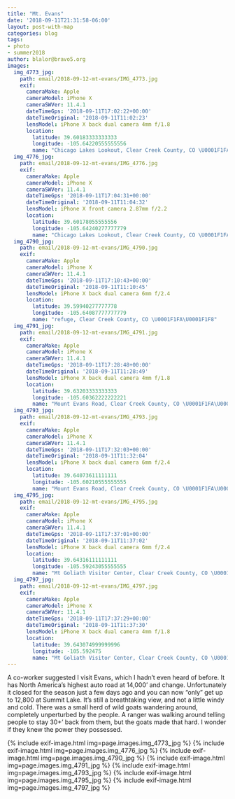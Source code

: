 ```yaml
---
title: "Mt. Evans"
date: '2018-09-11T21:31:58-06:00'
layout: post-with-map
categories: blog
tags:
- photo
- summer2018
author: blalor@bravo5.org
images:
  img_4773_jpg:
    path: email/2018-09-12-mt-evans/IMG_4773.jpg
    exif:
      cameraMake: Apple
      cameraModel: iPhone X
      cameraSWVer: 11.4.1
      dateTimeGps: '2018-09-11T17:02:22+00:00'
      dateTimeOriginal: '2018-09-11T11:02:23'
      lensModel: iPhone X back dual camera 4mm f/1.8
      location:
        latitude: 39.60183333333333
        longitude: -105.64220555555556
        name: "Chicago Lakes Lookout, Clear Creek County, CO \U0001F1FA\U0001F1F8"
  img_4776_jpg:
    path: email/2018-09-12-mt-evans/IMG_4776.jpg
    exif:
      cameraMake: Apple
      cameraModel: iPhone X
      cameraSWVer: 11.4.1
      dateTimeGps: '2018-09-11T17:04:31+00:00'
      dateTimeOriginal: '2018-09-11T11:04:32'
      lensModel: iPhone X front camera 2.87mm f/2.2
      location:
        latitude: 39.60178055555556
        longitude: -105.64240277777779
        name: "Chicago Lakes Lookout, Clear Creek County, CO \U0001F1FA\U0001F1F8"
  img_4790_jpg:
    path: email/2018-09-12-mt-evans/IMG_4790.jpg
    exif:
      cameraMake: Apple
      cameraModel: iPhone X
      cameraSWVer: 11.4.1
      dateTimeGps: '2018-09-11T17:10:43+00:00'
      dateTimeOriginal: '2018-09-11T11:10:45'
      lensModel: iPhone X back dual camera 6mm f/2.4
      location:
        latitude: 39.59940277777778
        longitude: -105.64087777777779
        name: "refuge, Clear Creek County, CO \U0001F1FA\U0001F1F8"
  img_4791_jpg:
    path: email/2018-09-12-mt-evans/IMG_4791.jpg
    exif:
      cameraMake: Apple
      cameraModel: iPhone X
      cameraSWVer: 11.4.1
      dateTimeGps: '2018-09-11T17:28:48+00:00'
      dateTimeOriginal: '2018-09-11T11:28:49'
      lensModel: iPhone X back dual camera 4mm f/1.8
      location:
        latitude: 39.63203333333333
        longitude: -105.60362222222221
        name: "Mount Evans Road, Clear Creek County, CO \U0001F1FA\U0001F1F8"
  img_4793_jpg:
    path: email/2018-09-12-mt-evans/IMG_4793.jpg
    exif:
      cameraMake: Apple
      cameraModel: iPhone X
      cameraSWVer: 11.4.1
      dateTimeGps: '2018-09-11T17:32:03+00:00'
      dateTimeOriginal: '2018-09-11T11:32:04'
      lensModel: iPhone X back dual camera 6mm f/2.4
      location:
        latitude: 39.64073611111111
        longitude: -105.60210555555555
        name: "Mount Evans Road, Clear Creek County, CO \U0001F1FA\U0001F1F8"
  img_4795_jpg:
    path: email/2018-09-12-mt-evans/IMG_4795.jpg
    exif:
      cameraMake: Apple
      cameraModel: iPhone X
      cameraSWVer: 11.4.1
      dateTimeGps: '2018-09-11T17:37:01+00:00'
      dateTimeOriginal: '2018-09-11T11:37:02'
      lensModel: iPhone X back dual camera 6mm f/2.4
      location:
        latitude: 39.64316111111111
        longitude: -105.59243055555555
        name: "Mt Goliath Visitor Center, Clear Creek County, CO \U0001F1FA\U0001F1F8"
  img_4797_jpg:
    path: email/2018-09-12-mt-evans/IMG_4797.jpg
    exif:
      cameraMake: Apple
      cameraModel: iPhone X
      cameraSWVer: 11.4.1
      dateTimeGps: '2018-09-11T17:37:29+00:00'
      dateTimeOriginal: '2018-09-11T11:37:30'
      lensModel: iPhone X back dual camera 4mm f/1.8
      location:
        latitude: 39.643074999999996
        longitude: -105.592475
        name: "Mt Goliath Visitor Center, Clear Creek County, CO \U0001F1FA\U0001F1F8"
---
```


A co-worker suggested I visit Evans, which I hadn’t even heard of before. It has North America’s highest auto road at 14,000’ and change. Unfortunately it closed for the season just a few days ago and you can now “only” get up to 12,800 at Summit Lake. It’s still a breathtaking view, and not a little windy and cold. There was a small herd of wild goats wandering around, completely unperturbed by the people. A ranger was walking around telling people to stay 30+’ back from them, but the goats made that hard. I wonder if they knew the power they possessed. 

{% include exif-image.html img=page.images.img_4773_jpg %}
{% include exif-image.html img=page.images.img_4776_jpg %}
{% include exif-image.html img=page.images.img_4790_jpg %}
{% include exif-image.html img=page.images.img_4791_jpg %}
{% include exif-image.html img=page.images.img_4793_jpg %}
{% include exif-image.html img=page.images.img_4795_jpg %}
{% include exif-image.html img=page.images.img_4797_jpg %}
